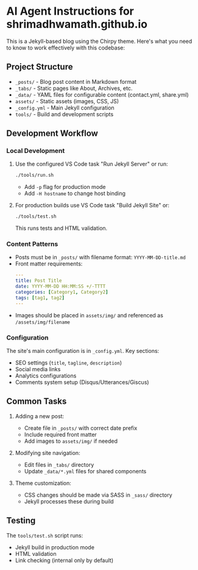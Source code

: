 # AI Agent Instructions for shrimadhwamath.github.io

This is a Jekyll-based blog using the Chirpy theme. Here's what you need to know to work effectively with this codebase:

## Project Structure

- `_posts/` - Blog post content in Markdown format
- `_tabs/` - Static pages like About, Archives, etc.
- `_data/` - YAML files for configurable content (contact.yml, share.yml)
- `assets/` - Static assets (images, CSS, JS)
- `_config.yml` - Main Jekyll configuration
- `tools/` - Build and development scripts

## Development Workflow

### Local Development

1. Use the configured VS Code task "Run Jekyll Server" or run:
   ```bash
   ./tools/run.sh
   ```
   - Add `-p` flag for production mode
   - Add `-H hostname` to change host binding

2. For production builds use VS Code task "Build Jekyll Site" or:
   ```bash
   ./tools/test.sh
   ```
   This runs tests and HTML validation.

### Content Patterns

- Posts must be in `_posts/` with filename format: `YYYY-MM-DD-title.md`
- Front matter requirements:
  ```yaml
  ---
  title: Post Title
  date: YYYY-MM-DD HH:MM:SS +/-TTTT
  categories: [Category1, Category2]
  tags: [tag1, tag2]
  ---
  ```
- Images should be placed in `assets/img/` and referenced as `/assets/img/filename`

### Configuration

The site's main configuration is in `_config.yml`. Key sections:
- SEO settings (`title`, `tagline`, `description`)
- Social media links
- Analytics configurations
- Comments system setup (Disqus/Utterances/Giscus)

## Common Tasks

1. Adding a new post:
   - Create file in `_posts/` with correct date prefix
   - Include required front matter
   - Add images to `assets/img/` if needed

2. Modifying site navigation:
   - Edit files in `_tabs/` directory
   - Update `_data/*.yml` files for shared components

3. Theme customization:
   - CSS changes should be made via SASS in `_sass/` directory
   - Jekyll processes these during build

## Testing

The `tools/test.sh` script runs:
- Jekyll build in production mode
- HTML validation
- Link checking (internal only by default)